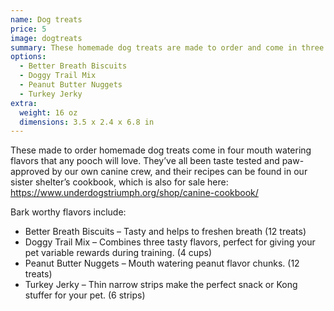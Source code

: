 ```yaml
---
name: Dog treats
price: 5
image: dogtreats
summary: These homemade dog treats are made to order and come in three tasty varieties!
options:
  - Better Breath Biscuits
  - Doggy Trail Mix
  - Peanut Butter Nuggets
  - Turkey Jerky
extra:
  weight: 16 oz
  dimensions: 3.5 x 2.4 x 6.8 in
---
```


These made to order homemade dog treats come in four mouth watering flavors that any pooch will love. They’ve all been taste tested and paw-approved by our own canine crew, and their recipes can be found in our sister shelter’s cookbook, which is also for sale here: https://www.underdogstriumph.org/shop/canine-cookbook/

Bark worthy flavors include:

- Better Breath Biscuits – Tasty and helps to freshen breath (12 treats)
- Doggy Trail Mix – Combines three tasty flavors, perfect for giving your pet variable rewards during training.  (4 cups)
- Peanut Butter Nuggets – Mouth watering peanut flavor chunks. (12 treats)
- Turkey Jerky – Thin narrow strips make the perfect snack or Kong stuffer for your pet. (6 strips)